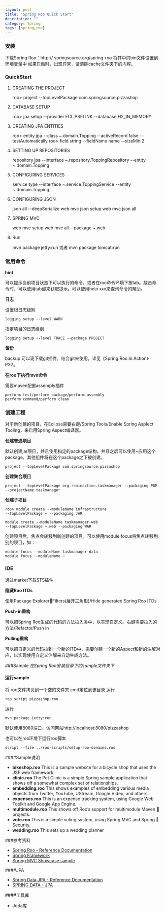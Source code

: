 ```yaml
---
layout: post
title: "Spring Roo Quick Start"
description: ""
category: Spring
tags: [spring,roo]
---
```

### 
###	安装

下载Spring Roo：http:// springsource.org/spring-roo
将其中的bin文件设置到环境变量中
如果启动时，出现异常，请清除cache文件夹下的内容。

###	QuickStart
1)	CREATING THE PROJECT

	roo> project --topLevelPackage com.springsource.pizzashop

2)	DATABASE SETUP

	roo> jpa setup --provider ECLIPSELINK --database H2_IN_MEMORY

3)	CREATING JPA ENTITIES

	roo> entity jpa --class ~.domain.Topping --activeRecord false --testAutomatically
	roo> field string --fieldName name --sizeMin 2

4)	SETTING UP REPOSITORIES

	repository jpa --interface ~.repository.ToppingRepository --entity ~.domain.Topping

5)	CONFIGURING SERVICES

	service type --interface ~.service.ToppingService --entity ~.domain.Topping

6)	CONFIGURING JSON

	json all --deepSerialize
	web mvc json setup
	web mvc json all

7)	SPRING MVC

	web mvc setup
	web mvc all --package ~.web

8)	Run

	mvn package jetty:run 或者 mvn package tomcat:run

<!--more-->	

### 常用命令
**hint**

可以提示当前项目状态下可以执行的命令，或者在roo命令环境下按tab。敲击命令时，可以使用tab键来获取提示。可以使用help xxx来查询命令的帮助。

**日志**

设置根日志级别

	logging setup --level WARN

指定项目的日志级别

	logging setup --level TRACE --package PROJECT

**备份**

backup
可以现下载git插件，结合git来使用。详见《Spring.Roo.In.Action》P32。

**在roo下执行mvn命令**

需要maven配置assemply插件

	perform test/perform package/perform assembly
	perform command/perform clean

### 创建工程

对于新创建的项目，在Eclipse需要右键/Spring Tools/Enable Spring Asplect Tooling，来启用Spring Aspect编译器。

**创建普通项目**

默认创建jar项目，并且使用指定的package结构，并且之后可以使用~应用这个package，其他组件将在这个package之下被创建。

	project --topLevelPackage com.springsource.pizzashop

**创建聚合项目**

	project --topLevelPackage org.rooinaction.taskmanager --packaging POM --projectName taskmanager

**创建子项目**

	roo> module create --moduleName infrastructure
	--topLevelPackage ~ --packaging JAR
	
	module create --moduleName taskmanager-web
	--topLevelPackage ~.web --packaging WAR

创建项目后，焦点会转移到新创建的项目，可以使用module focus将焦点转移到别的项目，如：

	module focus --moduleName taskmanager-data
	module focus --moduleName ~

### IDE

通过market下载STS插件

**隐藏Roo ITDs**

使用Package ExplorerFilters(展开三角形)/Hide generated Spring Roo ITDs

**Push-in重构**

可以把Spring Roo生成的代码的方法拉入类中，以实现自定义。右键需要拉入的方法/Refactor/Push in

**Pulling重构**

可以把自定义的代码拉到一个新的ITD中，需要创建一个新的Aspect和新的注解对应，以实现使用自定义注解来自动生成方法。

###Sample
*在Spring Roo安装目录下的sample文件夹下*

#### 运行sample

将.roo文件拷贝到一个空的文件夹
cmd定位到该目录
运行

	roo script pizzashop.roo
	
运行

	mvn package jetty:run

默认使用8080端口，访问网站http://localhost:8080/pizzashop

也可以在roo环境下运行roo脚本

	script --file ../roo-scripts/setup-roo-domains.roo

####Sample说明

- **bikeshop.roo** This is a sample website for a bicycle shop that uses the JSF
web framework.
- **clinic.roo** The Pet Clinic is a simple Spring sample application that shows
off a somewhat complex set of relationships.
- **embedding.roo** This shows examples of embedding various media objects
from Twitter, YouTube, UStream, Google Video, and others.
- **expenses.roo** This is an expense tracking system, using Google Web Toolkit
and Google App Engine.
- **multimodule.roo** This shows off Roo’s support for multimodule Maven 
projects.
- **vote.roo** This is a simple voting system, using Spring MVC and Spring 
Security.
- **wedding.roo** This sets up a wedding planner

###参考资料

- [Spring Roo - Reference Documentation](http://static.springsource.org/spring-roo/reference/html/)
- [Spring Framework](http://static.springsource.org/spring/docs/3.0.x/spring-framework-reference/html/index.html)
- [Spring MVC Showcase sample](https://github.com/SpringSource/spring-mvc-showcase/tree/master/src/main/java/org/springframework/samples/mvc)

####JPA

- [Spring Data JPA - Reference Documentation](http://static.springsource.org/spring-data/data-jpa/docs/current/reference/html/)
- [SPRING DATA - JPA](http://www.springsource.org/spring-data/jpa)
 
####工具库
- Joda库
